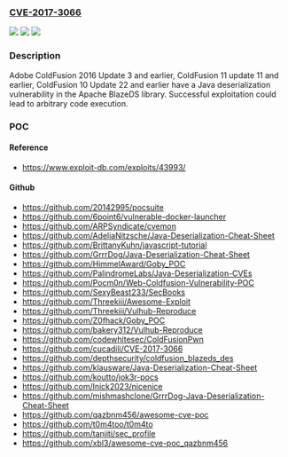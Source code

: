 ### [CVE-2017-3066](https://cve.mitre.org/cgi-bin/cvename.cgi?name=CVE-2017-3066)
![](https://img.shields.io/static/v1?label=Product&message=Adobe%20ColdFusion%20ColdFusion%202016%20Update%203%20and%20earlier%2C%20ColdFusion%2011%20update%2011%20and%20earlier%2C%20ColdFusion%2010%20Update%2022%20and%20earlier&color=blue)
![](https://img.shields.io/static/v1?label=Version&message=n%2Fa&color=blue)
![](https://img.shields.io/static/v1?label=Vulnerability&message=Code%20Injection&color=brighgreen)

### Description

Adobe ColdFusion 2016 Update 3 and earlier, ColdFusion 11 update 11 and earlier, ColdFusion 10 Update 22 and earlier have a Java deserialization vulnerability in the Apache BlazeDS library. Successful exploitation could lead to arbitrary code execution.

### POC

#### Reference
- https://www.exploit-db.com/exploits/43993/

#### Github
- https://github.com/20142995/pocsuite
- https://github.com/6point6/vulnerable-docker-launcher
- https://github.com/ARPSyndicate/cvemon
- https://github.com/AdeliaNitzsche/Java-Deserialization-Cheat-Sheet
- https://github.com/BrittanyKuhn/javascript-tutorial
- https://github.com/GrrrDog/Java-Deserialization-Cheat-Sheet
- https://github.com/HimmelAward/Goby_POC
- https://github.com/PalindromeLabs/Java-Deserialization-CVEs
- https://github.com/Pocm0n/Web-Coldfusion-Vulnerability-POC
- https://github.com/SexyBeast233/SecBooks
- https://github.com/Threekiii/Awesome-Exploit
- https://github.com/Threekiii/Vulhub-Reproduce
- https://github.com/Z0fhack/Goby_POC
- https://github.com/bakery312/Vulhub-Reproduce
- https://github.com/codewhitesec/ColdFusionPwn
- https://github.com/cucadili/CVE-2017-3066
- https://github.com/depthsecurity/coldfusion_blazeds_des
- https://github.com/klausware/Java-Deserialization-Cheat-Sheet
- https://github.com/koutto/jok3r-pocs
- https://github.com/lnick2023/nicenice
- https://github.com/mishmashclone/GrrrDog-Java-Deserialization-Cheat-Sheet
- https://github.com/qazbnm456/awesome-cve-poc
- https://github.com/t0m4too/t0m4to
- https://github.com/tanjiti/sec_profile
- https://github.com/xbl3/awesome-cve-poc_qazbnm456

